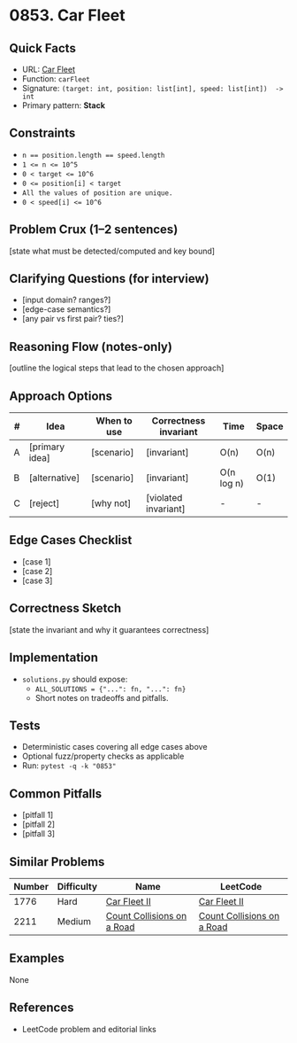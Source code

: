 # 0853. Car Fleet

## Quick Facts

- URL: [Car Fleet](https://leetcode.com/problems/car-fleet/)
- Function: `carFleet`
- Signature: `(target: int, position: list[int], speed: list[int])  -> int`
- Primary pattern: **Stack**

## Constraints

- `n == position.length == speed.length`
- `1 <= n <= 10^5`
- `0 < target <= 10^6`
- `0 <= position[i] < target`
- `All the values of position are unique.`
- `0 < speed[i] <= 10^6`

## Problem Crux (1–2 sentences)

[state what must be detected/computed and key bound]

## Clarifying Questions (for interview)

- [input domain? ranges?]
- [edge-case semantics?]
- [any pair vs first pair? ties?]

## Reasoning Flow (notes-only)

[outline the logical steps that lead to the chosen approach]

## Approach Options

| #   | Idea           | When to use | Correctness invariant | Time       | Space |
| --- | -------------- | ----------- | --------------------- | ---------- | ----- |
| A   | [primary idea] | [scenario]  | [invariant]           | O(n)       | O(n)  |
| B   | [alternative]  | [scenario]  | [invariant]           | O(n log n) | O(1)  |
| C   | [reject]       | [why not]   | [violated invariant]  | -          | -     |

## Edge Cases Checklist

- [case 1]
- [case 2]
- [case 3]

## Correctness Sketch

[state the invariant and why it guarantees correctness]

## Implementation

- `solutions.py` should expose:
    - `ALL_SOLUTIONS = {"...": fn, "...": fn}`
    - Short notes on tradeoffs and pitfalls.

## Tests

- Deterministic cases covering all edge cases above
- Optional fuzz/property checks as applicable
- Run: `pytest -q -k "0853"`

## Common Pitfalls

- [pitfall 1]
- [pitfall 2]
- [pitfall 3]

## Similar Problems

| Number | Difficulty | Name                                                                       | LeetCode                                                                                |
| ------ | ---------- | -------------------------------------------------------------------------- | --------------------------------------------------------------------------------------- |
| 1776   | Hard       | [Car Fleet II](../1776-car-fleet-ii/readme.md)                             | [Car Fleet II](https://leetcode.com/problems/car-fleet-ii/)                             |
| 2211   | Medium     | [Count Collisions on a Road](../2211-count-collisions-on-a-road/readme.md) | [Count Collisions on a Road](https://leetcode.com/problems/count-collisions-on-a-road/) |

## Examples

None

## References

- LeetCode problem and editorial links
